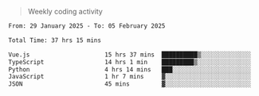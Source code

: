 > Weekly coding activity
<!--START_SECTION:waka-->

```txt
From: 29 January 2025 - To: 05 February 2025

Total Time: 37 hrs 15 mins

Vue.js                     15 hrs 37 mins  ██████████▒░░░░░░░░░░░░░░   41.92 %
TypeScript                 14 hrs 1 min    █████████▒░░░░░░░░░░░░░░░   37.64 %
Python                     4 hrs 14 mins   ███░░░░░░░░░░░░░░░░░░░░░░   11.38 %
JavaScript                 1 hr 7 mins     ▓░░░░░░░░░░░░░░░░░░░░░░░░   03.03 %
JSON                       45 mins         ▓░░░░░░░░░░░░░░░░░░░░░░░░   02.02 %
```

<!--END_SECTION:waka-->
